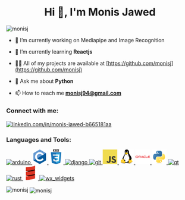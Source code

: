<h1 align="center">Hi 👋, I'm Monis Jawed</h1>


<p align="left"> <img src="https://komarev.com/ghpvc/?username=monisj&label=Profile%20views&color=0e75b6&style=flat" alt="monisj" /> </p>

- 🔭 I’m currently working on Mediapipe and Image Recognition

- 🌱 I’m currently learning **Reactjs**

- 👨‍💻 All of my projects are available at [https://github.com/monisj](https://github.com/monisj)

- 💬 Ask me about **Python**

- 📫 How to reach me **monisj94@gmail.com**

<h3 align="left">Connect with me:</h3>
<p align="left">
<a href="https://linkedin.com/in/monis-jawed-b665181aa" target="blank"><img align="center" src="https://cdn.jsdelivr.net/npm/simple-icons@3.0.1/icons/linkedin.svg" alt="linkedin.com/in/monis-jawed-b665181aa" height="30" width="40" /></a>
</p>

<h3 align="left">Languages and Tools:</h3>
<p align="left"> <a href="https://www.arduino.cc/" target="_blank"> <img src="https://cdn.worldvectorlogo.com/logos/arduino-1.svg" alt="arduino" width="40" height="40"/> </a> <a href="https://www.cprogramming.com/" target="_blank"> <img src="https://raw.githubusercontent.com/devicons/devicon/master/icons/c/c-original.svg" alt="c" width="40" height="40"/> </a>  <a href="https://www.w3schools.com/css/" target="_blank"> <img src="https://raw.githubusercontent.com/devicons/devicon/master/icons/css3/css3-original-wordmark.svg" alt="css3" width="40" height="40"/> </a> <a href="https://www.djangoproject.com/" target="_blank"> <img src="https://www.svgrepo.com/show/353657/django-icon.svg" alt="django" width="40" height="40"/> </a> <a href="https://git-scm.com/" target="_blank"> <img src="https://www.vectorlogo.zone/logos/git-scm/git-scm-icon.svg" alt="git" width="40" height="40"/> </a> <a href="https://developer.mozilla.org/en-US/docs/Web/JavaScript" target="_blank"> <img src="https://raw.githubusercontent.com/devicons/devicon/master/icons/javascript/javascript-original.svg" alt="javascript" width="40" height="40"/> </a> <a href="https://www.linux.org/" target="_blank"> <img src="https://raw.githubusercontent.com/devicons/devicon/master/icons/linux/linux-original.svg" alt="linux" width="40" height="40"/> </a>  <a href="https://www.oracle.com/" target="_blank"> <img src="https://raw.githubusercontent.com/devicons/devicon/master/icons/oracle/oracle-original.svg" alt="oracle" width="40" height="40"/> </a> <a href="https://www.python.org" target="_blank"> <img src="https://raw.githubusercontent.com/devicons/devicon/master/icons/python/python-original.svg" alt="python" width="40" height="40"/> </a> <a href="https://www.qt.io/" target="_blank"> <img src="https://upload.wikimedia.org/wikipedia/commons/0/0b/Qt_logo_2016.svg" alt="qt" width="40" height="40"/> </a> <a href="https://www.rust-lang.org" target="_blank"> <img src="https://www.svgrepo.com/show/306688/rust.svg" alt="rust" width="40" height="40"/> </a> <a href="https://www.scala-lang.org" target="_blank"> <img src="https://raw.githubusercontent.com/devicons/devicon/master/icons/scala/scala-original.svg" alt="scala" width="40" height="40"/> </a>  <a href="https://www.wxwidgets.org/" target="_blank"> <img src="https://upload.wikimedia.org/wikipedia/commons/b/bb/WxWidgets.svg" alt="wx_widgets" width="40" height="40"/> </a> </p>

<p><img align="left" src="https://github-readme-stats.vercel.app/api/top-langs?username=monisj&show_icons=true&locale=en&layout=compact" alt="monisj" /></p>

<p>&nbsp;<img align="center" src="https://github-readme-stats.vercel.app/api?username=monisj&show_icons=true&locale=en" alt="monisj" /></p>
